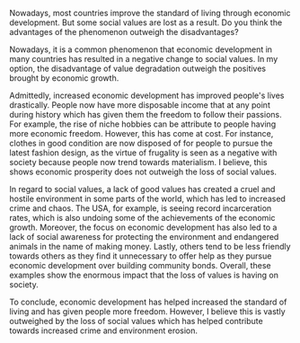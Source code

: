 Nowadays, most countries improve the standard of living through economic development. But some social values are lost as a result. Do you think the advantages of the phenomenon outweigh the disadvantages? 



Nowadays, it is a common phenomenon that economic development in many countries has resulted in a negative change to social values. In my option, the disadvantage of value degradation outweigh the positives brought by economic growth.



Admittedly, increased economic development has improved people's lives drastically. People now have more disposable income that at any point during history which has given them the freedom to follow their passions. For example, the rise of niche hobbies can be attribute to people having more economic freedom. However, this has come at cost. For instance, clothes in good condition are now disposed of for people to pursue the latest fashion design, as the virtue of frugality is seen as a negative with society because people now trend towards materialism. I believe, this shows economic prosperity does not outweigh the loss of social values.



In regard to social values, a lack of good values has created a cruel and hostile environment in some parts of the world, which has led to increased crime and chaos. The USA, for example, is seeing record incarceration rates, which is also undoing some of the achievements of the economic growth. Moreover, the focus on economic development has also led to a lack of social awareness for protecting the environment and endangered animals in the name of making money. Lastly, others tend to be less friendly towards others as they find it unnecessary to offer help as they pursue economic development over building community bonds. Overall, these examples show the enormous impact that the loss of values is having on society.



To conclude, economic development has helped increased the standard of living and has given people more freedom. However, I believe this is vastly outweighed by the loss of social values which has helped contribute towards increased crime and environment erosion.